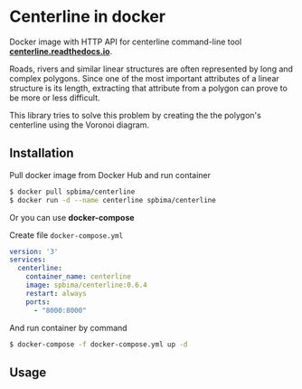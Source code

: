 # Centerline in docker
Docker image with HTTP API for centerline command-line tool [**centerline.readthedocs.io**](https://centerline.readthedocs.io).

Roads, rivers and similar linear structures are often represented by long and complex polygons. Since one of the most important attributes 
of a linear structure is its length, extracting that attribute from a polygon can prove to be more or less difficult.

This library tries to solve this problem by creating the the polygon's centerline using the Voronoi diagram.

## Installation

Pull docker image from Docker Hub and run container

```bash
$ docker pull spbima/centerline
$ docker run -d --name centerline spbima/centerline
```

Or you can use **docker-compose**

Create file ``docker-compose.yml``

```yaml
version: '3'
services:
  centerline:
    container_name: centerline
    image: spbima/centerline:0.6.4
    restart: always
    ports:
      - "8000:8000"
```
And run container by command

```bash
$ docker-compose -f docker-compose.yml up -d
```

## Usage


